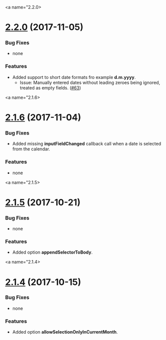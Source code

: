 <a name="2.2.0></a>
# [2.2.0](https://github.com/kekeh/ngx-mydatepicker/commit/ddc95ca3cc0888a32186daf1a06baf58903f970e) (2017-11-05)

### Bug Fixes

* none

### Features

* Added support to short date formats fro example __d.m.yyyy__.
  * Issue: Manually entered dates without leading zeroes being ignored, treated as empty fields. ([#63](https://github.com/kekeh/ngx-mydatepicker/issues/63))



<a name="2.1.6></a>
# [2.1.6](https://github.com/kekeh/ngx-mydatepicker/commit/0348b234339dbe953c2e774deb66cf935f7bed18) (2017-11-04)

### Bug Fixes

* Added missing __inputFieldChanged__ callback call when a date is selected from the calendar.

### Features

* none


<a name="2.1.5></a>
# [2.1.5](https://github.com/kekeh/ngx-mydatepicker/commit/22e87fd6875594e2c4bbca8fcc759fc9fb21ced7) (2017-10-21)

### Bug Fixes

* none

### Features

* Added option __appendSelectorToBody__.


<a name="2.1.4></a>
# [2.1.4](https://github.com/kekeh/ngx-mydatepicker/commit/58c9abe2cdf6b679a0fc6e1d2e221b1431c29934) (2017-10-15)

### Bug Fixes

* none

### Features

* Added option __allowSelectionOnlyInCurrentMonth__.